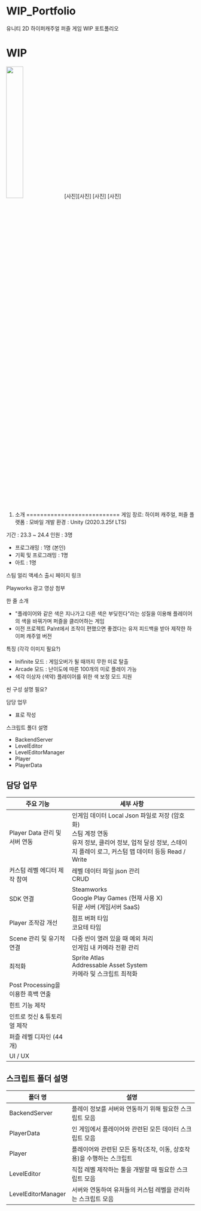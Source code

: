 # WIP_Portfolio
유니티 2D 하이퍼캐주얼 퍼즐 게임 WIP 포트폴리오


# WIP
<img src = "https://github.com/user-attachments/assets/951eeb26-45c9-4297-b22a-db9c07fb86e9" width = 30% height = 30%/>
[사진][사진]
[사진] [사진]

1. 소개
===========================
게임 장르: 하이퍼 캐주얼, 퍼즐
플랫폼 : 모바일
개발 환경 : Unity (2020.3.25f LTS)


기간 : 23.3 ~ 24.4
인원 : 3명
- 프로그래밍 : 1명 (본인)
- 기획 및 프로그래밍 : 1명
- 아트 : 1명

스팀 얼리 액세스 출시
페이지 링크


Playworks 광고 영상 첨부

한 줄 소개
- "플레이어와 같은 색은 지나가고 다른 색은 부딪힌다"라는 성질을 이용해 플레이어의 색을 바꿔가며 퍼즐을 클리어하는 게임
- 이전 프로젝트 Pa!nt에서 조작이 편했으면 좋겠다는 유저 피드백을 받아 제작한 하이퍼 캐주얼 버전

특징 (각각 이미지 필요?)
- Inifinite 모드 : 게임오버가 될 때까지 무한 미로 탈출
- Arcade 모드 : 난이도에 따른 100개의 미로 플레이 가능
- 색각 이상자 (색약) 플레이어를 위한 색 보정 모드 지원

씬 구성 설명 필요?
  
담당 업무
- 표로 작성

스크립트 폴더 설명
- BackendServer
- LevelEditor
- LevelEditorManager
- Player
- PlayerData




## 담당 업무

|주요 기능|세부 사항|
|----------|----------------|
|Player Data 관리 및 서버 연동|인게임 데이터 Local Json 파일로 저장 (암호화)<br>스팀 계정 연동<br>유저 정보, 클리어 정보, 업적 달성 정보, 스테이지 플레이 로그, 커스텀 맵 데이터 등등 Read / Write|
|커스텀 레벨 에디터 제작 참여|레벨 데이터 파일 json 관리<br>CRUD|
|SDK 연결|Steamworks<br>Google Play Games (현재 사용 X)<br>뒤끝 서버 (게임서버 SaaS)|
|Player 조작감 개선|점프 버퍼 타임<br>코요테 타임|
|Scene 관리 및 유기적 연결|다중 씬이 열려 있을 때 예외 처리<br>인게임 내 카메라 전환 관리|
|최적화|Sprite Atlas<br>Addressable Asset System<br>카메라 및 스크립트 최적화|
|Post Processing을 이용한 흑백 연출||
|힌트 기능 제작||
|인트로 컷신 & 튜토리얼 제작||
|퍼즐 레벨 디자인 (44개)||
|UI / UX||


## 스크립트 폴더 설명
|폴더 명|설명|
|--|--|
|BackendServer|플레이 정보를 서버와 연동하기 위해 필요한 스크립트 모음|
|PlayerData|인 게임에서 플레이어와 관련된 모든 데이터 스크립트 모음|
|Player|플레이어와 관련된 모든 동작(조작, 이동, 상호작용)을 수행하는 스크립트|
|LevelEditor|직접 레벨 제작하는 툴을 개발할 때 필요한 스크립트 모음|
|LevelEditorManager|서버와 연동하여 유저들의 커스텀 레벨을 관리하는 스크립트 모음|




